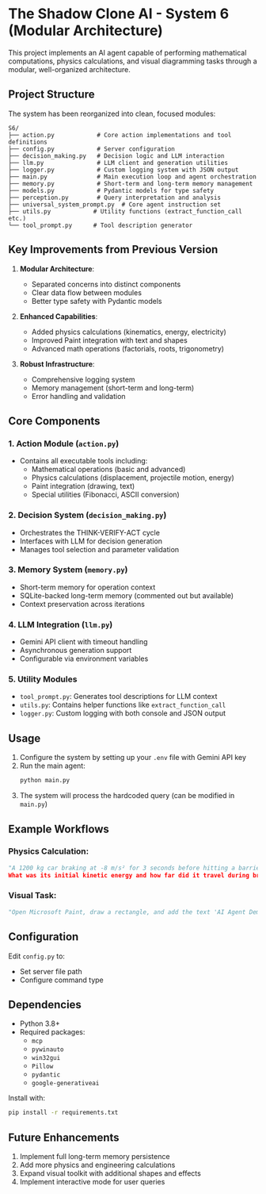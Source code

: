# The Shadow Clone AI - System 6 (Modular Architecture)

This project implements an AI agent capable of performing mathematical computations, physics calculations, and visual diagramming tasks through a modular, well-organized architecture.

## Project Structure

The system has been reorganized into clean, focused modules:

```
S6/
├── action.py            # Core action implementations and tool definitions
├── config.py            # Server configuration
├── decision_making.py   # Decision logic and LLM interaction
├── llm.py               # LLM client and generation utilities
├── logger.py            # Custom logging system with JSON output
├── main.py              # Main execution loop and agent orchestration
├── memory.py            # Short-term and long-term memory management
├── models.py            # Pydantic models for type safety
├── perception.py        # Query interpretation and analysis
├── universal_system_prompt.py  # Core agent instruction set
├── utils.py            # Utility functions (extract_function_call etc.)
└── tool_prompt.py      # Tool description generator
```

## Key Improvements from Previous Version

1. **Modular Architecture**:
   - Separated concerns into distinct components
   - Clear data flow between modules
   - Better type safety with Pydantic models

2. **Enhanced Capabilities**:
   - Added physics calculations (kinematics, energy, electricity)
   - Improved Paint integration with text and shapes
   - Advanced math operations (factorials, roots, trigonometry)

3. **Robust Infrastructure**:
   - Comprehensive logging system
   - Memory management (short-term and long-term)
   - Error handling and validation

## Core Components

### 1. Action Module (`action.py`)
- Contains all executable tools including:
  - Mathematical operations (basic and advanced)
  - Physics calculations (displacement, projectile motion, energy)
  - Paint integration (drawing, text)
  - Special utilities (Fibonacci, ASCII conversion)

### 2. Decision System (`decision_making.py`)
- Orchestrates the THINK-VERIFY-ACT cycle
- Interfaces with LLM for decision generation
- Manages tool selection and parameter validation

### 3. Memory System (`memory.py`)
- Short-term memory for operation context
- SQLite-backed long-term memory (commented out but available)
- Context preservation across iterations

### 4. LLM Integration (`llm.py`)
- Gemini API client with timeout handling
- Asynchronous generation support
- Configurable via environment variables

### 5. Utility Modules
- `tool_prompt.py`: Generates tool descriptions for LLM context
- `utils.py`: Contains helper functions like `extract_function_call`
- `logger.py`: Custom logging with both console and JSON output

## Usage

1. Configure the system by setting up your `.env` file with Gemini API key
2. Run the main agent:
   ```bash
   python main.py
   ```
3. The system will process the hardcoded query (can be modified in `main.py`)

## Example Workflows

### Physics Calculation:
```python
"A 1200 kg car braking at -8 m/s² for 3 seconds before hitting a barrier. 
What was its initial kinetic energy and how far did it travel during braking?"
```

### Visual Task:
```python
"Open Microsoft Paint, draw a rectangle, and add the text 'AI Agent Demo' above the rectangle."
```

## Configuration

Edit `config.py` to:
- Set server file path
- Configure command type

## Dependencies

- Python 3.8+
- Required packages:
  - `mcp`
  - `pywinauto`
  - `win32gui`
  - `Pillow`
  - `pydantic`
  - `google-generativeai`

Install with:
```bash
pip install -r requirements.txt
```

## Future Enhancements

1. Implement full long-term memory persistence
2. Add more physics and engineering calculations
3. Expand visual toolkit with additional shapes and effects
4. Implement interactive mode for user queries
```